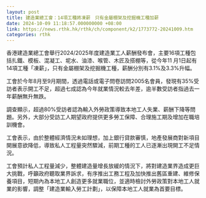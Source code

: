 ```yaml
---
layout: post
title: 建造業總工會：14項工種將凍薪　只有金屬棚架及挖掘機工種加薪
date: 2024-10-09 11:18:57.000000000 +08:00
link: https://news.rthk.hk/rthk/ch/component/k2/1773772-20241009.htm
categories: rthk
---
```


香港建造業總工會舉行2024/2025年度建造業工人薪酬發布會，主要16項工種包括扎鐵、模板、混凝工、坭水、油漆、喉管、木匠及搭棚等，從今年11 月1日起有14項工種「凍薪」，只有金屬棚架及挖掘機工種，薪酬分別有3.1%及3.3%升幅。

工會於今年8月至9月期間，透過電話或電子問卷訪問2005名會員，發現有35%受訪者表示開工不足，超過七成認為今年就業情況較去年差，逾半數受訪者指過去一年薪酬無升無跌。

調查顯示，超過80%受訪者認為輸入外勞政策導致本地工人失業、薪酬下降等問題。另外，大部分受訪工人期望政府提供更多勞工保障、合理施工期及增加在職培訓機會。

工會表示，由於整體經濟情況未如理想，加上銀行貸款審慎，地產發展商對新項目開展意欲降低，導致私人工程量突然驟減，前期工種的工人已逐漸出現開工不足情況。

工會預計私人工程量減少，整體建造量增長放緩的情況下，將對建造業界造成更巨大挑戰，呼籲政府聽取業界訴求，有序推出工務工程及加快推出舊區重建、維修保養項目，短期內為本地工人創造更多就業職位，並適時檢討外勞政策對本地工人就業的影響，調整「建造業輸入勞工計劃」，以保障本地工人就業為首要目標。
